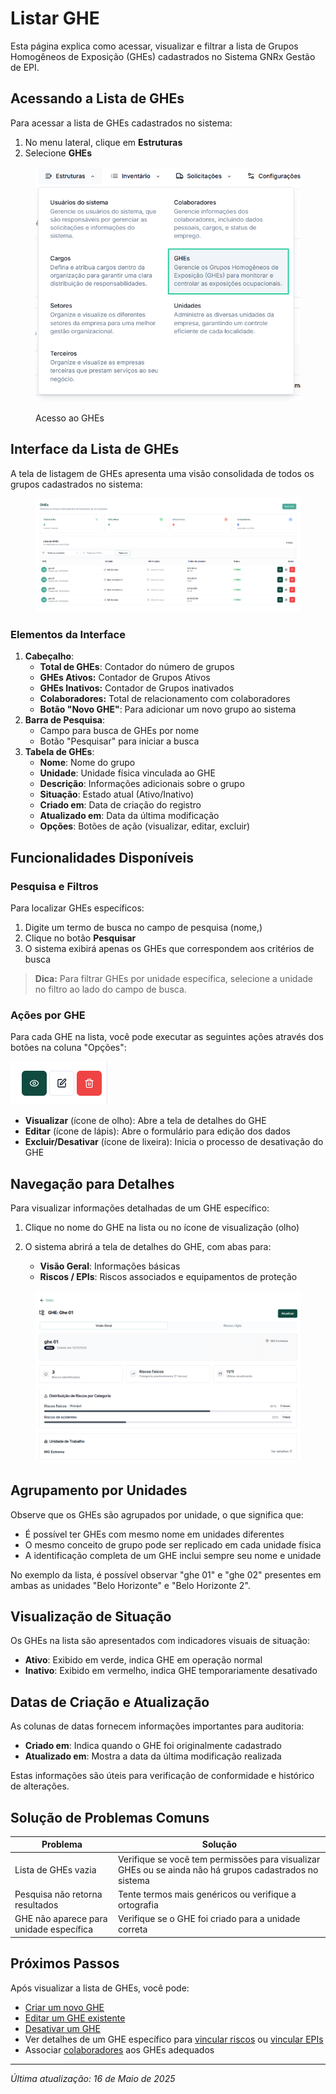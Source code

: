 # Listar GHE

Esta página explica como acessar, visualizar e filtrar a lista de Grupos Homogêneos de Exposição (GHEs) cadastrados no Sistema GNRx Gestão de EPI.

## Acessando a Lista de GHEs

Para acessar a lista de GHEs cadastrados no sistema:

1. No menu lateral, clique em **Estruturas**
2. Selecione **GHEs**

<figure><img src="../../.gitbook/assets/image (22) (1).png" alt=""><figcaption><p>Acesso ao GHEs</p></figcaption></figure>

## Interface da Lista de GHEs

A tela de listagem de GHEs apresenta uma visão consolidada de todos os grupos cadastrados no sistema:

<figure><img src="../../.gitbook/assets/image (23) (1).png" alt=""><figcaption></figcaption></figure>

### Elementos da Interface

1. **Cabeçalho**:
   * **Total de GHEs**: Contador do número de grupos
   * **GHEs Ativos:** Contador de Grupos Ativos
   * **GHEs Inativos:** Contador de Grupos inativados
   * **Colaboradores:** Total de relacionamento com colaboradores
   * **Botão "Novo GHE"**: Para adicionar um novo grupo ao sistema
2. **Barra de Pesquisa**:
   * Campo para busca de GHEs por nome
   * Botão "Pesquisar" para iniciar a busca
3. **Tabela de GHEs**:
   * **Nome**: Nome do grupo
   * **Unidade**: Unidade física vinculada ao GHE
   * **Descrição**: Informações adicionais sobre o grupo
   * **Situação**: Estado atual (Ativo/Inativo)
   * **Criado em**: Data de criação do registro
   * **Atualizado em**: Data da última modificação
   * **Opções**: Botões de ação (visualizar, editar, excluir)

## Funcionalidades Disponíveis

### Pesquisa e Filtros

Para localizar GHEs específicos:

1. Digite um termo de busca no campo de pesquisa (nome,)
2. Clique no botão **Pesquisar**
3. O sistema exibirá apenas os GHEs que correspondem aos critérios de busca

> **Dica:** Para filtrar GHEs por unidade específica, selecione a unidade no filtro ao lado do campo de busca.

### Ações por GHE

Para cada GHE na lista, você pode executar as seguintes ações através dos botões na coluna "Opções":

![Botões de Ação](<../../.gitbook/assets/image (7) (1) (1).png>)

* **Visualizar** (ícone de olho): Abre a tela de detalhes do GHE
* **Editar** (ícone de lápis): Abre o formulário para edição dos dados
* **Excluir/Desativar** (ícone de lixeira): Inicia o processo de desativação do GHE

## Navegação para Detalhes

Para visualizar informações detalhadas de um GHE específico:

1. Clique no nome do GHE na lista ou no ícone de visualização (olho)
2.  O sistema abrirá a tela de detalhes do GHE, com abas para:

    * **Visão Geral**: Informações básicas
    * **Riscos / EPIs**: Riscos associados e equipamentos de proteção



<figure><img src="../../.gitbook/assets/image (24) (1).png" alt=""><figcaption></figcaption></figure>

## Agrupamento por Unidades

Observe que os GHEs são agrupados por unidade, o que significa que:

* É possível ter GHEs com mesmo nome em unidades diferentes
* O mesmo conceito de grupo pode ser replicado em cada unidade física
* A identificação completa de um GHE inclui sempre seu nome e unidade

No exemplo da lista, é possível observar "ghe 01" e "ghe 02" presentes em ambas as unidades "Belo Horizonte" e "Belo Horizonte 2".

## Visualização de Situação

Os GHEs na lista são apresentados com indicadores visuais de situação:

* **Ativo**: Exibido em verde, indica GHE em operação normal
* **Inativo**: Exibido em vermelho, indica GHE temporariamente desativado

## Datas de Criação e Atualização

As colunas de datas fornecem informações importantes para auditoria:

* **Criado em**: Indica quando o GHE foi originalmente cadastrado
* **Atualizado em**: Mostra a data da última modificação realizada

Estas informações são úteis para verificação de conformidade e histórico de alterações.

## Solução de Problemas Comuns

| Problema                                | Solução                                                                                                |
| --------------------------------------- | ------------------------------------------------------------------------------------------------------ |
| Lista de GHEs vazia                     | Verifique se você tem permissões para visualizar GHEs ou se ainda não há grupos cadastrados no sistema |
| Pesquisa não retorna resultados         | Tente termos mais genéricos ou verifique a ortografia                                                  |
| GHE não aparece para unidade específica | Verifique se o GHE foi criado para a unidade correta                                                   |

## Próximos Passos

Após visualizar a lista de GHEs, você pode:

* [Criar um novo GHE](criar-ghe.md)
* [Editar um GHE existente](editar-ghe.md)
* [Desativar um GHE](desativar-ghe.md)
* Ver detalhes de um GHE específico para [vincular riscos](vincular-riscos.md) ou [vincular EPIs](vincular-epis.md)
* Associar [colaboradores](../colaboradores/) aos GHEs adequados

***

_Última atualização: 16 de Maio de 2025_

